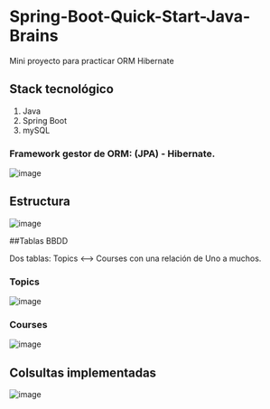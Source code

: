 # Spring-Boot-Quick-Start-Java-Brains
Mini proyecto para practicar ORM Hibernate

## Stack tecnológico
  1. Java 
  2. Spring Boot
  3. mySQL
  
### Framework gestor de ORM: (JPA) - Hibernate.

![image](https://user-images.githubusercontent.com/52107919/187409604-580b6b9f-4522-4694-ba53-b1e7ffd8cfe2.png)

## Estructura

![image](https://user-images.githubusercontent.com/52107919/187658240-77a96972-f85a-41fa-8907-76cba247ef20.png)

##Tablas BBDD

Dos tablas: Topics <--> Courses con una relación de Uno a muchos.

### Topics
![image](https://user-images.githubusercontent.com/52107919/187657761-048afb37-6511-466c-91c2-dcc94cc94b17.png)

### Courses

![image](https://user-images.githubusercontent.com/52107919/187657913-ee77758f-80c4-4eac-883a-af50d03138b7.png)


## Colsultas implementadas

![image](https://user-images.githubusercontent.com/52107919/187658444-336eac97-124e-4397-9e4d-bb487944565a.png)
